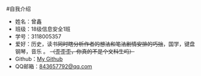 #自我介绍
* 姓名：曾鑫
* 班级：18级信息安全1班
* 学号：3118005357
* 爱好：历史，读书~~同时瞎分析作者的想法和笔法剧情安排的巧拙~~，国学，键盘钢琴，音乐 。
           ~~（歪歪歪，你真的不是个文科生吗）~~
* Github：[My Github](https://github.com/leocoln)
* QQ邮箱：843657792@qq.com
